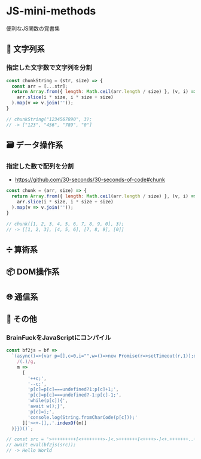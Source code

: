 # JS-mini-methods
便利なJS関数の覚書集

## 📜 文字列系
### 指定した文字数で文字列を分割
```js
const chunkString = (str, size) => {
  const arr = [...str];
  return Array.from({ length: Math.ceil(arr.length / size) }, (v, i) =>
    arr.slice(i * size, i * size + size)
  ).map(v => v.join(''));
}

// chunkString("1234567890", 3); 
// -> ["123", "456", "789", "0"]
```
## 🗃️ データ操作系
### 指定した数で配列を分割
- https://github.com/30-seconds/30-seconds-of-code#chunk
```js
const chunk = (arr, size) => {
  return Array.from({ length: Math.ceil(arr.length / size) }, (v, i) =>
    arr.slice(i * size, i * size + size)
  ).map(v => v.join(''));
}

// chunk([1, 2, 3, 4, 5, 6, 7, 8, 9, 0], 3); 
// -> [[1, 2, 3], [4, 5, 6], [7, 8, 9], [0]]
```
## ➗ 算術系
## 📦 DOM操作系
## 🌐 通信系
## 🔧 その他
### BrainFuckをJavaScriptにコンパイル
```js
const bf2js = bf =>
  `(async()=>{var p=[],c=0,i="",w=()=>new Promise(r=>setTimeout(r,1));document.onkeydown=e=>i=e.key.charCodeAt();${bf.replace(
    /(.)/g,
    m =>
      [
        '++c;',
        '--c;',
        'p[c]=p[c]===undefined?1:p[c]+1;',
        'p[c]=p[c]===undefined?-1:p[c]-1;',
        'while(p[c]){',
        'await w();}',
        'p[c]=i;',
        'console.log(String.fromCharCode(p[c]));'
      ]['><+-[],.'.indexOf(m)]
  )}})()`;

// const src = '>+++++++++[<++++++++>-]<.>+++++++[<++++>-]<+.+++++++..+++.[-]>++++++++[<++++>-]<.>+++++++++++[<+++++>-]<.>++++++++[<+++>-]<.+++.------.--------.[-]>++++++++[<++++>-]<+.[-]++++++++++.';
// await eval(bf2js(src));
// -> Hello World
```
